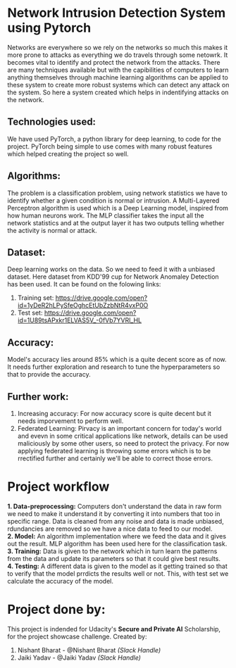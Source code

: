 # Network Intrusion Detection System using Pytorch

Networks are everywhere so we rely on the networks so much this makes it more prone to attacks as everything we do travels through some netowrk. It becomes vital to identify and protect the network from the attacks. There are many techniques available but with the capibilities of computers to learn anything themselves through machine learning algorithms can be applied to these system to create more robust systems which can detect any attack on the system. So here a system created which helps in indentifying attacks on the network.

## Technologies used:

We have used PyTorch, a python library for deep learning, to code for the project. PyTorch being simple to use comes with many robust features which helped creating the project so well.

## Algorithms:
The problem is a classification problem, using network statistics we have to identify whether a given condition is normal or intrusion. A Multi-Layered Perceptron algorithm is used which is a Deep Learning model, inspired from how human neurons work. The MLP classifier takes the input all the network statistics and at the output layer it has two outputs telling whether the activity is normal or attack.

## Dataset:
Deep learning works on the data. So we need to feed it with a unbiased dataset. Here dataset from KDD'99 cup for Network Anomaley Detection has been used.
It can be found on the folowing links:
1. Training set: https://drive.google.com/open?id=1yDeR2hLPySfeOghcEtUbZzbNtR4vxP0O
2. Test set: https://drive.google.com/open?id=1U89tsAPxkr1ELVAS5V_-0fVb7YVRl_HL

## Accuracy:
Model's accuracy lies around 85% which is a quite decent score as of now. It needs further exploration and research to tune the hyperparameters so that to provide the accuracy.

## Further work:
1. Increasing accuracy: For now accuracy score is quite decent but it needs imporvement to perform well.
2. Federated Learning: Pirvacy is an important concern for today's world and evevn in some critical applications like network, details can be used maliciously by some other users, so need to protect the privacy. For now applying federated learning is throwing some errors which is to be rrectified further and certainly we'll be able to correct those errors.

# Project workflow

**1. Data-preprocessing:** Computers don't understand the data in raw form we need to make it understand it by converting it into numbers that too in specific range. Data is cleaned from any noise and data is made unbiased, rdundancies are removed so we have a nice data to feed to our model. <br />
**2. Model:** An algorithm implementation where we feed the data and it gives out the result. MLP algorithm has been used here for the classification task. <br />
**3. Training:** Data is given to the network which in turn learn the patterns from the data and update its parameters so that it could give best results. <br />
**4. Testing:** A different data is given to the model as it getting trained so that to verify that the model prrdicts the results well or not. This, with test set we calculate the accuracy of the model.


# Project done by:
This project is indended for Udacity's **Secure and Private AI** Scholarship, for the project showcase challenge. 
Created by:
1. Nishant Bharat - @Nishant Bharat *(Slack Handle)*
2. Jaiki Yadav - @Jaiki Yadav *(Slack Handle)*

